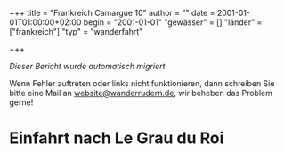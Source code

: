 +++
title = "Frankreich Camargue 10"
author = ""
date = 2001-01-01T01:00:00+02:00
begin = "2001-01-01"
"gewässer" = []
"länder" = ["frankreich"]
"typ" = "wanderfahrt"

+++


*Dieser Bericht wurde automatisch migriert*

Wenn Fehler auftreten oder links nicht funktionieren, dann schreiben Sie bitte eine Mail an website@wanderrudern.de, wir beheben das Problem gerne!



# Einfahrt nach Le Grau du Roi


